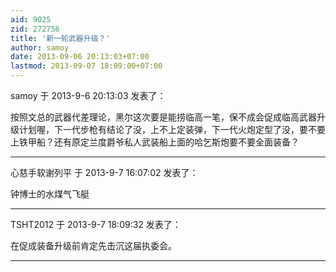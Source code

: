 ```yaml
---
aid: 9025
zid: 272756
title: '新一轮武器升级？'
author: samoy
date: 2013-09-06 20:13:03+07:00
lastmod: 2013-09-07 18:09:00+07:00
---
```


samoy 于 2013-9-6 20:13:03 发表了：

按照文总的武器代差理论，黑尔这次要是能捞临高一笔，保不成会促成临高武器升级计划喔，下一代步枪有结论了没，上不上定装弹，下一代火炮定型了没，要不要上铁甲船？还有原定兰度爵爷私人武装船上面的哈乞斯炮要不要全面装备？

---------

心慈手软谢列平 于 2013-9-7 16:07:02 发表了：

钟博士的水煤气飞艇

---------

TSHT2012 于 2013-9-7 18:09:32 发表了：

在促成装备升级前肯定先击沉这届执委会。

---------

